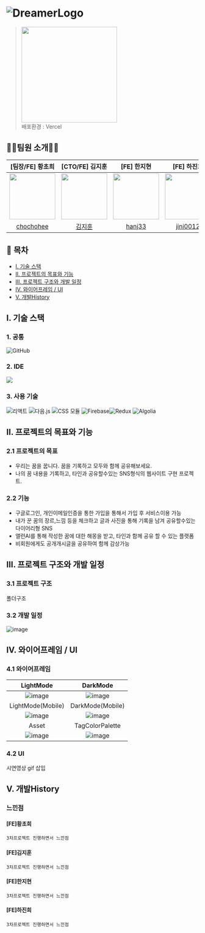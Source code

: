 
# ![DreamerLogo](https://github.com/user-attachments/assets/96c445fd-727c-4a60-a93f-ca1bc00b6178)

>  [<img src = "https://github.com/user-attachments/assets/c26addd5-86c6-4bcb-8633-d2cdeb9a2ba4" width= "250px"/>](https://dreamer.today)  
>  배포환경 : Vercel


 ##  👩‍💻팀원 소개👨‍💻
|[팀장/FE] 황초희|[CTO/FE] 김지훈|[FE] 한지현|[FE] 하진희|
|:---:|:---:|:---:|:---:|
|<img  src = "https://github.com/user-attachments/assets/e3bd02b4-6603-4793-aae1-d36b41880a5e"  width="120px"  height="120px"  />|<img  src = "https://github.com/user-attachments/assets/4cd763d9-43c9-46e5-8f0d-c30a02f53c79"  width="120px"  height="120px"  />|<img  src = "https://github.com/user-attachments/assets/4b0c408f-ba1b-418b-b2e4-1c3eb1f1a1f7"  width="120px"  height="120px"  />|<img  src = "https://github.com/user-attachments/assets/8cacdbbb-aee4-43cf-9c3c-cb905e557f33"  width="120px"  height="120px"  />|
|[chochohee](https://github.com/chochohee)|[김지훈](https://github.com/jihun-io)|[hanj33](https://github.com/hanj33)|[jini0012](https://github.com/jini0012)|

## 📑 목차

- [Ⅰ. 기술 스택](#%E2%85%B0-%EA%B8%B0%EC%88%A0-%EC%8A%A4%ED%83%9D)
- [Ⅱ. 프로젝트의 목표와 기능](#%E2%85%B2-%ED%94%84%EB%A1%9C%EC%A0%9D%ED%8A%B8%EC%9D%98-%EB%AA%A9%ED%91%9C%EC%99%80-%EA%B8%B0%EB%8A%A5)
- [Ⅲ. 프로젝트 구조와 개발 일정](#%E2%85%B4-%ED%94%84%EB%A1%9C%EC%A0%9D%ED%8A%B8-%EA%B5%AC%EC%A1%B0%EC%99%80-%EA%B0%9C%EB%B0%9C-%EC%9D%BC%EC%A0%95)
- [Ⅳ. 와이어프레임 / UI](#%E2%85%B5-%EC%99%80%EC%9D%B4%EC%96%B4%ED%94%84%EB%A0%88%EC%9E%84--ui)
- [Ⅴ. 개발History](#%E2%85%B6-%EA%B0%9C%EB%B0%9C%ED%95%98%EB%A9%B0-%EB%8A%90%EB%82%80%EC%A0%90)


##  Ⅰ. 기술 스택
### 1. 공통
![GitHub](https://img.shields.io/badge/GitHub-181717?style=for-the-badge&logo=GitHub&logoColor=white)
### 2. IDE
![](https://img.shields.io/badge/Visual%20Studio%20Code-007ACC?style=flat-square&logo=Visual%20Studio%20Code&logoColor=white)
### 3. 사용 기술
![리액트]( https://img.shields.io/badge/React-61DAFB?style=for-the-badge&logo=React&logoColor=black ) ![다음.js]( https://img.shields.io/badge/Next.js-000000?style=for-the-badge&logo=Nextdotjs&logoColor=white ) ![CSS 모듈]( https://img.shields.io/badge/CSS%20Modules-000000?style=for-the-badge&logo=CSSModules&logoColor=white ) ![Firebase](https://img.shields.io/badge/Firebase-DD2C00?style=for-the-badge&logo=Firebase&logoColor=white)![Redux](https://img.shields.io/badge/Redux-764ABC?style=for-the-badge&logo=Redux&logoColor=white)
![Algolia](https://img.shields.io/badge/Algolia-003DFF?style=for-the-badge&logo=Algolia&logoColor=white)

## Ⅱ. 프로젝트의 목표와 기능

###  2.1 프로젝트의 목표
- 우리는 꿈을 꿉니다. 꿈을 기록하고 모두와 함께 공유해보세요.
- 나의 꿈 내용을 기록하고, 타인과 공유할수있는 SNS형식의 웹사이트 구현 프로젝트.


###  2.2 기능
- 구글로그인, 개인이메일인증을 통한 가입을 통해서 가입 후 서비스이용 가능
- 내가 꾼 꿈의 장르,느낌 등을 체크하고 글과 사진을 통해 기록을 남겨 공유할수있는 다이어리형 SNS
- 앨런AI를 통해 작성한 꿈에 대한 해몽을 받고, 타인과 함께 공유 할 수 있는 플랫폼
- 비회원에게도 공개개시글을 공유하여 함께 감상가능

## Ⅲ. 프로젝트 구조와 개발 일정
### 3.1 프로젝트 구조
폴더구조

### 3.2 개발 일정
![image](https://github.com/user-attachments/assets/570dcd10-f256-4828-84d4-a79e75005c93)

## Ⅳ. 와이어프레임 / UI
### 4.1 와이어프레임

|LightMode|DarkMode|
|:---:|:---:|
|![image](https://github.com/user-attachments/assets/a4623c99-d5e3-47a8-912f-98d29bbf5776)|![image](https://github.com/user-attachments/assets/d2e3f136-0862-4492-95a2-0601dcb3a5b3)|
|LightMode(Mobile)|DarkMode(Mobile)|
|![image](https://github.com/user-attachments/assets/b5f25b69-16eb-495c-bc1a-76d1aaf539d3)|![image](https://github.com/user-attachments/assets/5d92b146-10aa-4210-95ba-38201563eb68)|
|Asset|TagColorPalette|
|![image](https://github.com/user-attachments/assets/586807ae-9004-4ad4-b443-96d9751c269d)|![image](https://github.com/user-attachments/assets/f3a2d83f-0ae9-417d-85a3-a0cb8cde09aa)|

### 4.2 UI
시연영상 gif 삽입

## Ⅴ. 개발History

### 느낀점
#### [FE]황초희
``` 3차프로젝트 진행하면서 느낀점 ```

#### [FE]김지훈
``` 3차프로젝트 진행하면서 느낀점 ```

#### [FE]한지현
``` 3차프로젝트 진행하면서 느낀점 ```

#### [FE]하진희
``` 3차프로젝트 진행하면서 느낀점 ```
